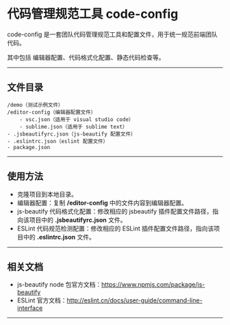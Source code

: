 # 代码管理规范工具 code-config
code-config 是一套团队代码管理规范工具和配置文件，用于统一规范前端团队代码。

其中包括 编辑器配置、代码格式化配置、静态代码检查等。

---

## 文件目录
```
/demo（测试示例文件）
/editor-config（编辑器配置文件）
    - vsc.json（适用于 visual studio code）
    - sublime.json（适用于 sublime text）
- .jsbeautifyrc.json（js-beautify 配置文件）
- .eslintrc.json（eslint 配置文件）
- package.json
```

---

## 使用方法
- 克隆项目到本地目录。
- 编辑器配置：复制 **/editor-config** 中的文件内容到编辑器配置。
- js-beautify 代码格式化配置：修改相应的 jsbeautify 插件配置文件路径，指向该项目中的 **.jsbeautifyrc.json** 文件。
- ESLint 代码规范检测配置：修改相应的 ESLint 插件配置文件路径，指向该项目中的 **.eslintrc.json** 文件。

---

## 相关文档
- js-beautify node 包官方文档：https://www.npmjs.com/package/js-beautify
- ESLint 官方文档：http://eslint.cn/docs/user-guide/command-line-interface

---
